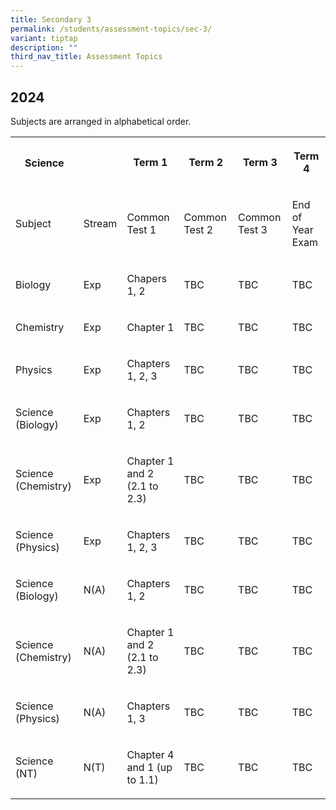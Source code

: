 ```yaml
---
title: Secondary 3
permalink: /students/assessment-topics/sec-3/
variant: tiptap
description: ""
third_nav_title: Assessment Topics
---
```

<h2>2024</h2>
<p>Subjects are arranged in alphabetical order.</p>
<p></p>
<p></p>
<p></p>
<p></p>
<table>
    <tbody>
        <tr>
            <th rowspan="1" colspan="1">
                <h4>Science</h4>
            </th>
            <th rowspan="1" colspan="1">
                <p></p>
            </th>
            <th rowspan="1" colspan="1">
                <p>Term 1</p>
            </th>
            <th rowspan="1" colspan="1">
                <p>Term 2</p>
            </th>
            <th rowspan="1" colspan="1">
                <p>Term 3</p>
            </th>
            <th rowspan="1" colspan="1">
                <p>Term 4</p>
            </th>
        </tr>
        <tr>
            <td rowspan="1" colspan="1">
                <p>Subject</p>
            </td>
            <td rowspan="1" colspan="1">
                <p>Stream</p>
            </td>
            <td rowspan="1" colspan="1">
                <p>Common Test 1</p>
            </td>
            <td rowspan="1" colspan="1">
                <p>Common Test 2</p>
            </td>
            <td rowspan="1" colspan="1">
                <p>Common Test 3</p>
            </td>
            <td rowspan="1" colspan="1">
                <p>End of Year Exam</p>
            </td>
        </tr>
        <tr>
            <td rowspan="1" colspan="1">
                <p>Biology</p>
            </td>
            <td rowspan="1" colspan="1">
                <p>Exp</p>
            </td>
            <td rowspan="1" colspan="1">
                <p>Chapers 1, 2</p>
            </td>
            <td rowspan="1" colspan="1">
                <p>TBC</p>
            </td>
            <td rowspan="1" colspan="1">
                <p>TBC</p>
            </td>
            <td rowspan="1" colspan="1">
                <p>TBC</p>
            </td>
        </tr>
        <tr>
            <td rowspan="1" colspan="1">
                <p>Chemistry</p>
            </td>
            <td rowspan="1" colspan="1">
                <p>Exp</p>
            </td>
            <td rowspan="1" colspan="1">
                <p>Chapter 1</p>
            </td>
            <td rowspan="1" colspan="1">
                <p>TBC</p>
            </td>
            <td rowspan="1" colspan="1">
                <p>TBC</p>
            </td>
            <td rowspan="1" colspan="1">
                <p>TBC</p>
            </td>
        </tr>
        <tr>
            <td rowspan="1" colspan="1">
                <p>Physics</p>
            </td>
            <td rowspan="1" colspan="1">
                <p>Exp</p>
            </td>
            <td rowspan="1" colspan="1">
                <p>Chapters 1, 2, 3</p>
            </td>
            <td rowspan="1" colspan="1">
                <p>TBC</p>
            </td>
            <td rowspan="1" colspan="1">
                <p>TBC</p>
            </td>
            <td rowspan="1" colspan="1">
                <p>TBC</p>
            </td>
        </tr>
        <tr>
            <td rowspan="1" colspan="1">
                <p>Science (Biology)</p>
            </td>
            <td rowspan="1" colspan="1">
                <p>Exp</p>
            </td>
            <td rowspan="1" colspan="1">
                <p>Chapters 1, 2</p>
            </td>
            <td rowspan="1" colspan="1">
                <p>TBC</p>
            </td>
            <td rowspan="1" colspan="1">
                <p>TBC</p>
            </td>
            <td rowspan="1" colspan="1">
                <p>TBC</p>
            </td>
        </tr>
        <tr>
            <td rowspan="1" colspan="1">
                <p>Science (Chemistry)</p>
            </td>
            <td rowspan="1" colspan="1">
                <p>Exp</p>
            </td>
            <td rowspan="1" colspan="1">
                <p>Chapter 1 and 2 (2.1 to 2.3)</p>
            </td>
            <td rowspan="1" colspan="1">
                <p>TBC</p>
            </td>
            <td rowspan="1" colspan="1">
                <p>TBC</p>
            </td>
            <td rowspan="1" colspan="1">
                <p>TBC</p>
            </td>
        </tr>
        <tr>
            <td rowspan="1" colspan="1">
                <p>Science (Physics)</p>
            </td>
            <td rowspan="1" colspan="1">
                <p>Exp</p>
            </td>
            <td rowspan="1" colspan="1">
                <p>Chapters 1, 2, 3</p>
            </td>
            <td rowspan="1" colspan="1">
                <p>TBC</p>
            </td>
            <td rowspan="1" colspan="1">
                <p>TBC</p>
            </td>
            <td rowspan="1" colspan="1">
                <p>TBC</p>
            </td>
        </tr>
        <tr>
            <td rowspan="1" colspan="1">
                <p>Science (Biology)</p>
            </td>
            <td rowspan="1" colspan="1">
                <p>N(A)</p>
            </td>
            <td rowspan="1" colspan="1">
                <p>Chapters 1, 2</p>
            </td>
            <td rowspan="1" colspan="1">
                <p>TBC</p>
            </td>
            <td rowspan="1" colspan="1">
                <p>TBC</p>
            </td>
            <td rowspan="1" colspan="1">
                <p>TBC</p>
            </td>
        </tr>
        <tr>
            <td rowspan="1" colspan="1">
                <p>Science (Chemistry)</p>
            </td>
            <td rowspan="1" colspan="1">
                <p>N(A)</p>
            </td>
            <td rowspan="1" colspan="1">
                <p>Chapter 1 and 2 (2.1 to 2.3)</p>
            </td>
            <td rowspan="1" colspan="1">
                <p>TBC</p>
            </td>
            <td rowspan="1" colspan="1">
                <p>TBC</p>
            </td>
            <td rowspan="1" colspan="1">
                <p>TBC</p>
            </td>
        </tr>
        <tr>
            <td rowspan="1" colspan="1">
                <p>Science (Physics)</p>
            </td>
            <td rowspan="1" colspan="1">
                <p>N(A)</p>
            </td>
            <td rowspan="1" colspan="1">
                <p>Chapters 1, 3</p>
            </td>
            <td rowspan="1" colspan="1">
                <p>TBC</p>
            </td>
            <td rowspan="1" colspan="1">
                <p>TBC</p>
            </td>
            <td rowspan="1" colspan="1">
                <p>TBC</p>
            </td>
        </tr>
        <tr>
            <td rowspan="1" colspan="1">
                <p>Science (NT)</p>
            </td>
            <td rowspan="1" colspan="1">
                <p>N(T)</p>
            </td>
            <td rowspan="1" colspan="1">
                <p>Chapter 4 and 1 (up to 1.1)</p>
            </td>
            <td rowspan="1" colspan="1">
                <p>TBC</p>
            </td>
            <td rowspan="1" colspan="1">
                <p>TBC</p>
            </td>
            <td rowspan="1" colspan="1">
                <p>TBC</p>
            </td>
        </tr>
    </tbody>
</table>
<p></p>